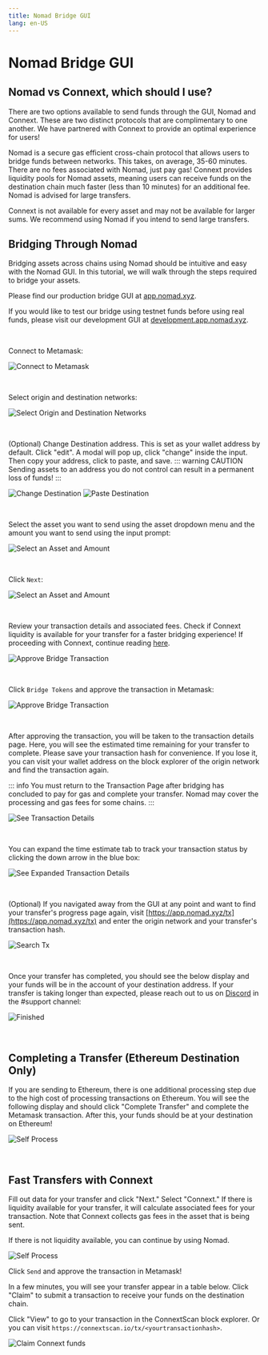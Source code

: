 ```yaml
---
title: Nomad Bridge GUI
lang: en-US
---
```


# Nomad Bridge GUI

## Nomad vs Connext, which should I use?

There are two options available to send funds through the GUI, Nomad and Connext. These are two distinct protocols that are complimentary to one another. We have partnered with Connext to provide an optimal experience for users!

Nomad is a secure gas efficient cross-chain protocol that allows users to bridge funds between networks. This takes, on average, 35-60 minutes. There are no fees associated with Nomad, just pay gas! Connext provides liquidity pools for Nomad assets, meaning users can receive funds on the destination chain much faster (less than 10 minutes) for an additional fee. Nomad is advised for large transfers.

Connext is not available for every asset and may not be available for larger sums. We recommend using Nomad if you intend to send large transfers.

## Bridging Through Nomad

Bridging assets across chains using Nomad should be intuitive and easy with the Nomad GUI. In this tutorial, we will walk through the steps required to bridge your assets.

Please find our production bridge GUI at [app.nomad.xyz](https://app.nomad.xyz/).

If you would like to test our bridge using testnet funds before using real funds, please visit our development GUI at [development.app.nomad.xyz](https://development.app.nomad.xyz/).

<br>

Connect to Metamask:

![Connect to Metamask](../public/tutorials/bridge-gui/connect-metamask.png)

<br>

Select origin and destination networks:

![Select Origin and Destination Networks](../public/tutorials/bridge-gui/select-networks.png)

<br>

(Optional) Change Destination address. This is set as your wallet address by default. Click "edit". A modal will pop up, click "change" inside the input. Then copy your address, click to paste, and save.
::: warning CAUTION
Sending assets to an address you do not control can result in a permanent loss of funds!
:::

![Change Destination](../public/tutorials/bridge-gui/change-dest-1.png)
![Paste Destination](../public/tutorials/bridge-gui/change-dest-2.png)

<br>

Select the asset you want to send using the asset dropdown menu and the amount you want to send using the input prompt:

![Select an Asset and Amount](../public/tutorials/bridge-gui/select-token.png)

<br>

Click `Next`:

![Select an Asset and Amount](../public/tutorials/bridge-gui/input-data.png)

<br>

Review your transaction details and associated fees. Check if Connext liquidity is available for your transfer for a faster bridging experience! If proceeding with Connext, continue reading [here](#fast-transfers-with-connext).

![Approve Bridge Transaction](../public/tutorials/bridge-gui/review.png)

<br>

Click `Bridge Tokens` and approve the transaction in Metamask:

![Approve Bridge Transaction](../public/tutorials/bridge-gui/sending.png)

<br>

After approving the transaction, you will be taken to the transaction details page. Here, you will see the estimated time remaining for your transfer to complete. Please save your transaction hash for convenience. If you lose it, you can visit your wallet address on the block explorer of the origin network and find the transaction again.

::: info
You must return to the Transaction Page after bridging has concluded to pay for gas and complete your transfer. Nomad may cover the processing and gas fees for some chains.
:::

![See Transaction Details](../public/tutorials/bridge-gui/transfer-pending.png)

<br>

You can expand the time estimate tab to track your transaction status by clicking the down arrow in the blue box:

![See Expanded Transaction Details](../public/tutorials/bridge-gui/expand-status.png)

<br>

(Optional) If you navigated away from the GUI at any point and want to find your transfer's progress page again, visit [https://app.nomad.xyz/tx](https://app.nomad.xyz/tx) and enter the origin network and your transfer's transaction hash.

![Search Tx](../public/tutorials/bridge-gui/search-tx.png)

<br>

Once your transfer has completed, you should see the below display and your funds will be in the account of your destination address. If your transfer is taking longer than expected, please reach out to us on [Discord](https://discord.gg/RurtmJApqm) in the #support channel:

![Finished](../public/tutorials/bridge-gui/transfer-complete.png)

<br>

## Completing a Transfer (Ethereum Destination Only)

If you are sending to Ethereum, there is one additional processing step due to the high cost of processing transactions on Ethereum. You will see the following display and should click "Complete Transfer" and complete the Metamask transaction. After this, your funds should be at your destination on Ethereum!

![Self Process](../public/tutorials/bridge-gui/complete-transfer.png)

<br>

## Fast Transfers with Connext

Fill out data for your transfer and click "Next." Select "Connext." If there is liquidity available for your transfer, it will calculate associated fees for your transaction. Note that Connext collects gas fees in the asset that is being sent.

If there is not liquidity available, you can continue by using Nomad.

![Self Process](../public/tutorials/bridge-gui/review-connext.png)

Click `Send` and approve the transaction in Metamask!

In a few minutes, you will see your transfer appear in a table below. Click "Claim" to submit a transaction to receive your funds on the destination chain.

Click "View" to go to your transaction in the ConnextScan block explorer. Or you can visit `https://connextscan.io/tx/<yourtransactionhash>`.

![Claim Connext funds](../public/tutorials/bridge-gui/connext-claim.png)
